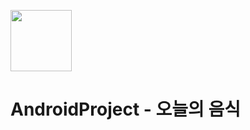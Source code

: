 <img src = "https://user-images.githubusercontent.com/78638427/144746088-ea59f2e2-7836-47f0-9853-2c63d24f7c0f.png" width = "98" height="98"> <h1> AndroidProject - 오늘의 음식 </h1>

